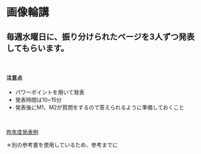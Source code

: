 # 画像輪講

## 毎週水曜日に、振り分けられたページを3人ずつ発表してもらいます。
<br>

#### 注意点

- パワーポイントを用いて発表
- 発表時間は10~15分
- 発表後にM1、M2が質問をするので答えられるように準備しておくこと
<br>

[昨年度発表例](https://mailkyutechjp-my.sharepoint.com/personal/lu_huimin945_mail_kyutech_jp/_layouts/15/onedrive.aspx?id=%2Fpersonal%2Flu%5Fhuimin945%5Fmail%5Fkyutech%5Fjp%2FDocuments%2FSeminar%2F%E5%8B%89%E5%BC%B7%E4%BC%9A%E8%B3%87%E6%96%99%2F%E7%94%BB%E5%83%8F%E5%87%A6%E7%90%86%E8%BC%AA%E8%AC%9B)

＊別の参考書を使用しているため、参考までに
